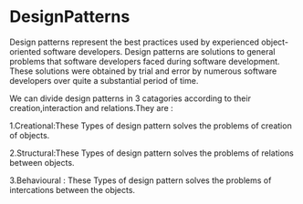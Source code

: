 # DesignPatterns

Design patterns represent the best practices used by experienced object-oriented software developers. Design patterns are solutions to general problems that software developers faced during software development. These solutions were obtained by trial and error by numerous software developers over quite a substantial period of time.

We can divide design patterns in 3 catagories according to their creation,interaction and relations.They are :

1.Creational:These Types of design pattern solves the problems of creation of objects.

2.Structural:These Types of design pattern solves the problems of relations between objects.

3.Behavioural : These Types of design pattern solves the problems of intercations between the  objects.
